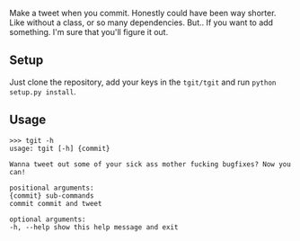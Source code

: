 Make a tweet when you commit. Honestly could have been way shorter.
Like without a class, or so many dependencies. But.. If you want to add something.
I'm sure that you'll figure it out.

Setup
-----
Just clone the repository, add your keys in the `tgit/tgit` and run `python setup.py install`. 
 
Usage
-----

    >>> tgit -h
    usage: tgit [-h] {commit}

    Wanna tweet out some of your sick ass mother fucking bugfixes? Now you can!

    positional arguments:
    {commit} sub-commands
    commit commit and tweet

    optional arguments:
    -h, --help show this help message and exit

